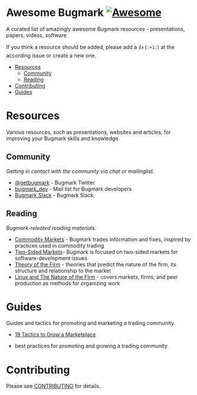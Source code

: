 # Awesome Bugmark [![Awesome][1]](https://github.com/sindresorhus/awesome)
A curated list of amazingly awesome Bugmark resources - presentations,
papers, videos, software.

[1]: https://cdn.rawgit.com/sindresorhus/awesome/d7305f38d29fed78fa85652e3a63e154dd8e8829/media/badge.svg

If you think a resource should be added, please add a :+1: (`:+1:`) at
the according issue or create a new one.

- [Resources](#resources)
    - [Community](#community)
    - [Reading](#reading)
- [Contributing](#contributing)
- [Guides](#guides)

# Resources
Various resources, such as presentations, websites and articles, for
improving your Bugmark skills and knowledge.

## Community
*Getting in contact with the community via chat or mailinglist.*

* [@getbugmark](http://twitter.com/getbugmark) - Bugmark Twitter
* [bugmark_dev](https://groups.google.com/d/forum/bugmark_dev) - Mail list for Bugmark developers
* [Bugmark Slack](https://bugmark.slack.com/) - Bugmark Slack 

## Reading
*Bugmark-releated reading materials.*

* [Commodity Markets](https://en.wikipedia.org/wiki/Commodity_market) - Bugmark trades information and fixes, inspired by practices used in commodity trading
* [Two-Sided Markets](https://en.wikipedia.org/wiki/Two-sided_market)- Bugmark is focused on two-sided markets for software-development issues
* [Theory of the Firm](https://en.wikipedia.org/wiki/Theory_of_the_firm) - theories that predict the nature of the firm, its structure and relationship to the market
* [Linux and The Nature of the Firm](https://www.yalelawjournal.org/article/coases-penguin-or-linux-and-the-nature-of-the-firm) - covers markets, firms, and peer production as methods for organizing work

# Guides
Guides and tactics for promoting and marketing a trading community.

* [19 Tactics to Grow a Marketplace](https://www.nfx.com/post/19-marketplace-tactics-for-overcoming-the-chicken-or-egg-problem)
- best practices for promoting and growing a trading community

# Contributing
Please see [CONTRIBUTING](https://github.com/bugmark/awesome-bugmark/blob/master/.github/CONTRIBUTING.md) for details.
